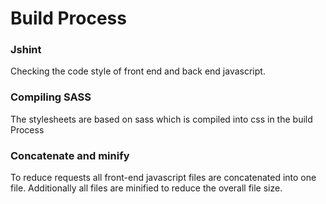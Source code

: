 # Build Process
### Jshint
Checking the code style of front end and back end javascript.
### Compiling SASS
The stylesheets are based on sass which is compiled into css in the build Process
### Concatenate and minify
To reduce requests all front-end javascript files are concatenated into one file.
Additionally all files are minified to reduce the overall file size.

